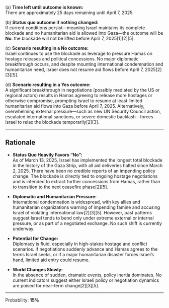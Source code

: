 (a) **Time left until outcome is known:**  
There are approximately 25 days remaining until April 7, 2025.

(b) **Status quo outcome if nothing changed:**  
If current conditions persist—meaning Israel maintains its complete blockade and no humanitarian aid is allowed into Gaza—the outcome will be **No**: the blockade will not be lifted before April 7, 2025[1][2][5].

(c) **Scenario resulting in a No outcome:**  
Israel continues to use the blockade as leverage to pressure Hamas on hostage releases and political concessions. No major diplomatic breakthrough occurs, and despite mounting international condemnation and humanitarian need, Israel does not resume aid flows before April 7, 2025[2][3][5].

(d) **Scenario resulting in a Yes outcome:**  
A significant breakthrough in negotiations (possibly mediated by the US or regional actors) results in Hamas agreeing to release more hostages or otherwise compromise, prompting Israel to resume at least limited humanitarian aid flows into Gaza before April 7, 2025. Alternatively, overwhelming external pressure—such as new UN Security Council action, escalated international sanctions, or severe domestic backlash—forces Israel to relax the blockade temporarily[2][3].

---

## Rationale

- **Status Quo Heavily Favors “No”:**  
As of March 13, 2025, Israel has implemented the longest total blockade in the history of the Gaza Strip, with all aid deliveries halted since March 2, 2025. There have been no credible reports of an impending policy change. The blockade is directly tied to ongoing hostage negotiations and is intended to extract further concessions from Hamas, rather than to transition to the next ceasefire phase[2][5].
  
- **Diplomatic and Humanitarian Pressure:**  
International condemnation is widespread, with key allies and humanitarian organizations warning of impending famine and accusing Israel of violating international law[2][3][5]. However, past patterns suggest Israel tends to bend only under extreme external or internal pressure, or as part of a negotiated exchange. No such shift is currently underway.

- **Potential for Change:**  
Diplomacy is fluid, especially in high-stakes hostage and conflict scenarios. If negotiations suddenly advance and Hamas agrees to the terms Israel seeks, or if a major humanitarian disaster forces Israel’s hand, limited aid entry could resume.

- **World Changes Slowly:**  
In the absence of sudden, dramatic events, policy inertia dominates. No current indicators suggest either Israeli policy or negotiation dynamics are poised for near-term change[2][3][5].

---

Probability: **15%**